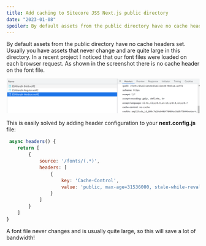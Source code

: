 ```yaml
---
title: Add caching to Sitecore JSS Next.js public directory
date: "2023-01-08"
spoiler: By default assets from the public directory have no cache headers set. Usually you have assets that never change and are quite large in this directory. It's worth fixing this.
---
```


By default assets from the public directory have no cache headers set. Usually you have assets that never change and are quite large in this directory. In a recent project I noticed that our font files were loaded on each browser request. As shown in the screenshot there is no cache header on the font file.

![No cache header](/blog/no-cache-header.png)

This is easily solved by adding header configuration to your **next.config.js** file:

```javascript
 async headers() {
    return [
        {
            source: '/fonts/(.*)',
            headers: [
                {
                    key: 'Cache-Control',
                    value: 'public, max-age=31536000, stale-while-revalidate',
                }
            ]
        }
    ]
}
```

A font file never changes and is usually quite large, so this will save a lot of bandwidth!
